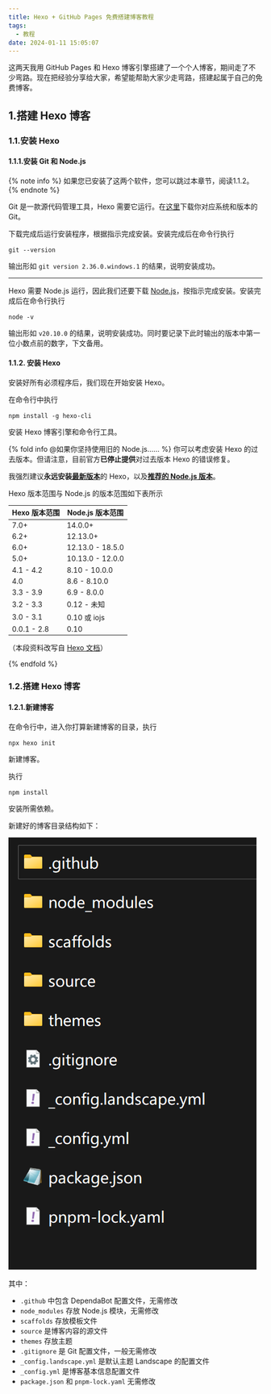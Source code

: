 ```yaml
---
title: Hexo + GitHub Pages 免费搭建博客教程
tags:
  - 教程
date: 2024-01-11 15:05:07
---
```


这两天我用 GitHub Pages 和 Hexo 博客引擎搭建了一个个人博客，期间走了不少弯路。现在把经验分享给大家，希望能帮助大家少走弯路，搭建起属于自己的免费博客。

## 1.搭建 Hexo 博客

### 1.1.安装 Hexo

#### 1.1.1.安装 Git 和 Node.js

{% note info %}
如果您已安装了这两个软件，您可以跳过本章节，阅读1.1.2。
{% endnote %}

Git 是一款源代码管理工具，Hexo 需要它运行。在[这里](https://git-scm.com/downloads)下载你对应系统和版本的 Git。

下载完成后运行安装程序，根据指示完成安装。安装完成后在命令行执行

```batch
git --version
```

输出形如 `git version 2.36.0.windows.1` 的结果，说明安装成功。

---

Hexo 需要 Node.js 运行，因此我们还要下载 [Node.js](https://nodejs.org/en)，按指示完成安装。安装完成后在命令行执行

```batch
node -v
```

输出形如 `v20.10.0` 的结果，说明安装成功。同时要记录下此时输出的版本中第一位小数点前的数字，下文备用。

#### 1.1.2. 安装 Hexo

安装好所有必须程序后，我们现在开始安装 Hexo。

在命令行中执行

```batch
npm install -g hexo-cli
```

安装 Hexo 博客引擎和命令行工具。

{% fold info @如果你坚持使用旧的 Node.js…… %}
你可以考虑安装 Hexo 的过去版本。但请注意，目前官方**已停止提供**对过去版本 Hexo 的错误修复。

我强烈建议**永远安装**[**最新版本**](https://www.npmjs.com/package/hexo?activeTab=versions)的 Hexo，以及[**推荐的 Node.js 版本**](https://hexo.io/zh-cn/docs/#%E5%AE%89%E8%A3%85%E5%89%8D%E6%8F%90)。

Hexo 版本范围与 Node.js 的版本范围如下表所示

| Hexo 版本范围   | Node.js 版本范围     |
| ----------- | ---------------- |
| 7.0+        | 14.0.0+          |
| 6.2+        | 12.13.0+         |
| 6.0+        | 12.13.0 - 18.5.0 |
| 5.0+        | 10.13.0 - 12.0.0 |
| 4.1 - 4.2   | 8.10 - 10.0.0    |
| 4.0         | 8.6 - 8.10.0     |
| 3.3 - 3.9   | 6.9 - 8.0.0      |
| 3.2 - 3.3   | 0.12 - 未知        |
| 3.0 - 3.1   | 0.10 或 iojs      |
| 0.0.1 - 2.8 | 0.10             |

（本段资料改写自 [Hexo 文档](https://hexo.io/zh-cn/docs/#Node-js-%E7%89%88%E6%9C%AC%E9%99%90%E5%88%B6)）

{% endfold %}

### 1.2.搭建 Hexo 博客

#### 1.2.1.新建博客

在命令行中，进入你打算新建博客的目录，执行

```batch
npx hexo init
```

新建博客。

执行

```batch
npm install
```

安装所需依赖。

新建好的博客目录结构如下：

![博客目录结构](Hexo-GitHub-Pages-免费搭建博客教程/hexo-folder-example.png "博客目录结构")

其中：

- `.github` 中包含 DependaBot 配置文件，无需修改
- `node_modules` 存放 Node.js 模块，无需修改
- `scaffolds` 存放模板文件
- `source` 是博客内容的源文件
- `themes` 存放主题
- `.gitignore` 是 Git 配置文件，一般无需修改
- `_config.landscape.yml` 是默认主题 Landscape 的配置文件
- `_config.yml` 是博客基本信息配置文件
- `package.json` 和 `pnpm-lock.yaml` 无需修改


